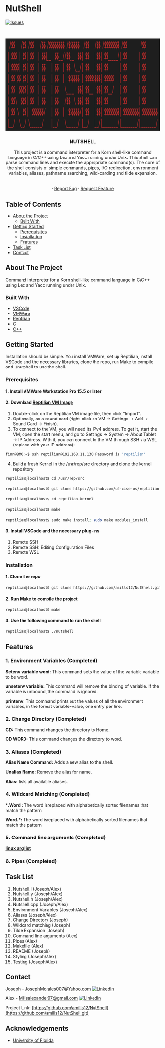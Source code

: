 # NutShell
[![Issues][issues-shield]][issues-url]





<!-- PROJECT LOGO -->
<br />
<p align="center">
  <a href="https://github.com/amills12/NutShell.gitn">
    <img src="READMEIMG/Logo.png" alt="Logo" width="1000" height="300">
  </a>
   <h3 align="center">NUTSHELL</h3>
  <p align="center">
This project is a command interpreter for a Korn shell-like command language in C/C++
using Lex and Yacc running under Unix. This shell can parse command lines and execute the
appropriate command(s). The core of the shell consists of simple commands, pipes, I/O redirection,
environment variables, aliases, pathname searching, wild-carding and tilde expansion.
    <br />
    <br />
    <br />
    ·
    <a href="https://github.com/amills12/NutShell/issues">Report Bug</a>
    ·
    <a href="https://github.com/amills12/NutShell/issues">Request Feature</a>
  </p>
</p>



<!-- TABLE OF CONTENTS -->
## Table of Contents

* [About the Project](#about-the-project)
  * [Built With](#built-with)
* [Getting Started](#getting-started)
  * [Prerequisites](#prerequisites)
  * [Installation](#installation)
  * [Features](#features)
* [Task List](#tasklist)
* [Contact](#contact)


<!-- ABOUT THE PROJECT --> 
## About The Project

Command interpreter for a Korn shell-like command language in C/C++
using Lex and Yacc running under Unix.

### Built With
* [VSCode](https://code.visualstudio.com/)
* [VMWare](https://www.vmware.com/)
* [Reptilian](www.cise.ufl.edu/research/reptilian/downloads/Reptilian-latest.ova)
* [C]()
* [C++]()




<!-- GETTING STARTED -->
## Getting Started

Installation should be simple. You install VMWare, set up Reptilian, Install VSCode and the necessary libraries, clone the repo, run Make to compile and ./nutshell to use the shell. 

### Prerequisites
#### 1. Install VMWare Workstation Pro 15.5 or later

#### 2. Download [Reptilian VM Image](www.cise.ufl.edu/research/reptilian/downloads/Reptilian-latest.ova)
  1) Double-click on the Reptilian VM image file, then click “Import”.
  2) Optionally, as a sound card (right-click on VM → Settings → Add → Sound Card → Finish).
  3) To connect to the VM, you will need its IPv4 address. To get it, start the VM, open
  the start menu, and go to Settings → System → About Tablet → IP Address. With it,
  you can connect to the VM through SSH via WSL (replace with your IP address):
  
  ```sh
  finn@BMO:~$ ssh reptilian@192.168.11.130 Password is 'reptilian'
  ```
  
  4) Build a fresh Kernel in the /usr/rep/src directory and clone the kernel repository
  ```sh
  reptilian@localhost$ cd /usr/rep/src
  
  reptilian@localhost$ git clone https://github.com/uf-cise-os/reptilian-kernel.git
  
  reptilian@localhost$ cd reptilian-kernel
  
  reptilian@localhost$ make
  
  reptilian@localhost$ sudo make install; sudo make modules_install
  ```
#### 3. Install VSCode and the necessary plug-ins
  1) Remote SSH
  2) Remote SSH: Editing Configuration Files
  3) Remote WSL


<!-- Installation -->
### Installation

#### 1. Clone the repo
```sh
reptilian@localhost$ git clone https://github.com/amills12/NutShell.git
```
#### 2. Run Make to compile the project
```
reptilian@localhost$ make
```
#### 3. Use the following command to run the shell
```sh
reptilian@localhost$ ./nutshell        
```

<!-- Features -->
## Features
### 1. Environment Variables (Completed)
   **Setenv variable word:** This command sets the value of the variable variable to be word. 
  
   **unsetenv variable:** This command will remove the binding of variable. If the variable is
    unbound, the command is ignored.

   **printenv:** This command prints out the values of all the environment variables, in the format
    variable=value, one entry per line.
  
### 2. Change Directory (Completed)
   **CD:**  This command changes the directory to Home.
  
   **CD WORD:**  This command changes the directory to word.
  
### 3. Aliases (Completed)
   **Alias Name Command:**  Adds a new alias to the shell.
  
   **Unalias Name:**   Remove the alias for name.
  
   **Alias:**  lists all available aliases.
  
### 4. Wildcard Matching (Completed)
   ***.Word :**  The word isreplaced with alphabetically sorted filenames that match the pattern

   **Word.*:**  The word isreplaced with alphabetically sorted filenames that match the pattern

### 5. Command line arguments (Completed)
   **[linux arg list](https://ss64.com/bash/)**
 
### 6. Pipes (Completed)

<!-- Task List -->
## Task List
1. Nutshell.l (Joseph/Alex)
2. Nutshell.y (Joseph/Alex)
3. Nutshell.h (Joseph/Alex)
4. Nutshell.cpp (Joseph/Alex)
6. Environment Variables (Joseph/Alex)
7. Aliases (Joseph/Alex)
8. Change Directory (Joseph)
9. Wildcard matching (Joseph)
10. Tilde Expansion (Joseph)
11. Command line arguments (Alex)
12. Pipes (Alex)
13. Makefile (Alex)
14. README (Joseph)
15. Styling (Joseph/Alex)
16. Testing (Joseph/Alex)

<!-- CONTACT -->
## Contact

Joseph - JosephMorales007@Yahoo.com
[![LinkedIn][linkedin-shield]][linkedin-url-joseph]

Alex -  Millsalexander97@gmail.com
[![LinkedIn][linkedin-shield]][linkedin-url-alex]


Project Link: [https://github.com/amills12/NutShell](https://github.com/amills12/NutShell.git)



<!-- ACKNOWLEDGEMENTS -->
## Acknowledgements
* [University of Florida](https://www.ufl.edu/)




<!-- MARKDOWN LINKS & IMAGES -->
<!-- https://www.markdownguide.org/basic-syntax/#reference-style-links -->
[linkedin-shield]: https://img.shields.io/badge/-LinkedIn-black.svg?style=flat-square&logo=linkedin&colorB=555
[linkedin-url-joseph]: https://www.linkedin.com/in/josephmorales007/

[linkedin-shield]: https://img.shields.io/badge/-LinkedIn-black.svg?style=flat-square&logo=linkedin&colorB=555
[linkedin-url-alex]: https://linkedin.com/in/alex

[issues-shield]: https://img.shields.io/github/issues/amills12/NutShell/issues.svg?style=flat-square
[issues-url]: https://github.com/amills12/NutShell/issues
[product-screenshot]: images/screenshot.png

